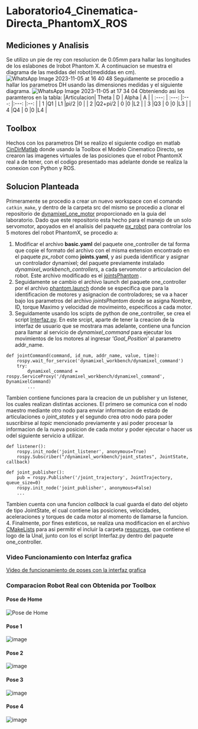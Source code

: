 # Laboratorio4_Cinematica-Directa_PhantomX_ROS
## Mediciones y Analisis
Se utilizo un pie de rey con resolucion de 0.05mm para hallar las longitudes de los eslabones de lrobot Phantom X. A continuacion se muestra el diagrama de las medidas del robot(mediddas en cm).
![WhatsApp Image 2023-11-05 at 16 40 48](https://github.com/anhernadezdu/Laboratorio4_Cinematica-Directa_PhantomX_ROS/assets/70985250/a377600d-ea08-4925-9c87-8452264b8a1c)
Seguidamente se procedio a hallar los parametros DH usando las dimensiones medidas y el siguiente diagrama.
![WhatsApp Image 2023-11-05 at 17 34 04](https://github.com/anhernadezdu/Laboratorio4_Cinematica-Directa_PhantomX_ROS/assets/70985250/dec1d7c5-23cb-49cc-af59-45a39b6eee17)
Obteniendo asi los paramteros en la tabla:
|Articulacion| Theta    | D    | Alpha | A    |
| :---:      | :---:    |:---: |:---:  |:--:  |
| 1          |Q1        | L1   |pi/2   |0     |
| 2          |Q2+pi/2   | 0    |0      |L2    |
| 3          |Q3        | 0    |0      |L3    |
| 4          |Q4        | 0    |0      |L4    |
## Toolbox
Hechos con los parametros DH se realizo el siguiente codigo en matlab [CinDirMatlab](CinDirPhantom.m) donde usando la Toolbox el Modelo Cinematico Directo, se crearon las imagenes virtuales de las posiciones que el robot PhantomX real a de tener, con el codigo presentado mas adelante donde se realiza la conexion con Python y ROS.
## Solucion Planteada
Primeramente se procedio a crear un nuevo workspace con el comando `catkin_make`, y dentro de la carpeta src del mismo se procedio a clonar el repositorio de [dynamixel_one_motor](https://github.com/fegonzalez7/dynamixel_one_motor.git) proporcionado en la guia del laboratorio. Dado que este repositorio esta hecho para el manejo de un solo servomotor, apoyados en el analisis del paquete [px_robot](https://github.com/felipeg17/px_robot.git) para controlar los 5 motores del robot PhantomX, se procedio a:

1. Modificar el archivo **basic.yaml** del paquete one_controller de tal forma que copie el formato del archivo con el misma extension encontrado en el paquete *px_robot* como **joints.yaml**, y asi pueda identificar y asignar un controlador dynamixel; del paquete previamente instalado *dynamixel_workbench_controllers*, a cada servomotor o articulacion del robot. Este archivo modificado es el [jointsPhantom](jointsPhantom.yaml) .
2. Seguidamente se cambio el archivo launch del paquete one_controller por el archivo [phantom.launch](phantom.launch) donde se especifica que para la identificacion de motores y asignacion de controladores; se va a hacer bajo los parametros del archivo *jointsPhantom* donde se asigna Nombre, ID, torque Maximo y velocidad de movimeinto, especificos a cada motor.
3. Seguidamente usando los scipts de python de one_controller, se crea el script [Interfaz.py](Interfaz.py). En este srcipt, aparte de tener la creacion de la interfaz de usuario que se mostrara mas adelante, contiene una funcion para llamar al servicio de *dynamixel_command* para ejecutar los movimientos de los motores al ingresar *'Goal_Position'* al parametro addr_name.
```
def jointCommand(command, id_num, addr_name, value, time):
    rospy.wait_for_service('dynamixel_workbench/dynamixel_command')
    try:        
        dynamixel_command = rospy.ServiceProxy('/dynamixel_workbench/dynamixel_command', DynamixelCommand)
        ...
```
Tambien contiene funciones para la creacion de un publisher y un listener, los cuales realizan distintas acciones. El primero se comunica con el nodo maestro mediante otro nodo para enviar informacion de estado de articulaciones o *joint_states* y el segundo crea otro nodo para poder suscribirse al *topic* mencionado previamente y asi poder procesar la informacion de la nueva posicion de cada motor y poder ejecutar o hacer us odel siguiente servicio a utilizar.
```
def listener():
    rospy.init_node('joint_listener', anonymous=True)
    rospy.Subscriber("/dynamixel_workbench/joint_states", JointState, callback)
    
def joint_publisher():
    pub = rospy.Publisher('/joint_trajectory', JointTrajectory, queue_size=0)
    rospy.init_node('joint_publisher', anonymous=False)
    ...
```
Tambien cuenta con una funcion *callback* la cual guarda el dato del objeto de tipo JointState, el cual contiene las posiciones, velocidades, aceleraciones y torques de cada motor al momento de llamarse la funcion.
4. Finalmente, por fines esteticos, se realiza una modificacion en el archivo [CMakeLists](CMakeLists.txt) para asi permitir el incluir la carpeta [resources](resources), que contiene el logo de la Unal, junto con los el script Interfaz.py dentro del paquete one_controller.

### Video Funcionamiento con Interfaz grafica
[Video de funcionamiento de poses con la interfaz grafica](https://github.com/anhernadezdu/Laboratorio4_Cinematica-Directa_PhantomX_ROS/blob/main/Video_funcionamiento.mp4)



### Comparacion Robot Real con Obtenida por Toolbox
#### Pose de Home
![Pose de Home](https://github.com/anhernadezdu/Laboratorio4_Cinematica-Directa_PhantomX_ROS/assets/70998067/75acd6a2-b639-4659-ae07-e131557f11a5)
#### Pose 1
![image](https://github.com/anhernadezdu/Laboratorio4_Cinematica-Directa_PhantomX_ROS/assets/70998067/623dd4a3-a73c-4e8c-993a-dd1a0752d451)
#### Pose 2
![image](https://github.com/anhernadezdu/Laboratorio4_Cinematica-Directa_PhantomX_ROS/assets/70998067/eed3e5e7-f45b-47f3-86fb-54cf1bebe6bd)
#### Pose 3
![image](https://github.com/anhernadezdu/Laboratorio4_Cinematica-Directa_PhantomX_ROS/assets/70998067/f7851c88-9b1f-4213-b8ab-a4c25da0e4d3)
#### Pose 4
![image](https://github.com/anhernadezdu/Laboratorio4_Cinematica-Directa_PhantomX_ROS/assets/70998067/e74567a6-e125-4807-991f-2c82d29e4643)




